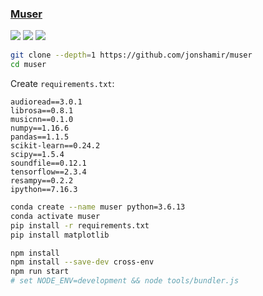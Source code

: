 ### [Muser](https://github.com/jonshamir/muser)

![](https://img.shields.io/github/license/jonshamir/muser) [![](https://img.shields.io/github/last-commit/scillidan/muser/master?label=last%20commit%20(fork))](https://github.com/scillidan/muser) ![](https://img.shields.io/badge/GitHub%20Pages-121013?logo=github&logoColor=white)

```sh
git clone --depth=1 https://github.com/jonshamir/muser
cd muser
```

Create `requirements.txt`:

```
audioread==3.0.1
librosa==0.8.1
musicnn==0.1.0
numpy==1.16.6
pandas==1.1.5
scikit-learn==0.24.2
scipy==1.5.4
soundfile==0.12.1
tensorflow==2.3.4
resampy==0.2.2
ipython==7.16.3
```

```sh
conda create --name muser python=3.6.13
conda activate muser
pip install -r requirements.txt
pip install matplotlib
```

```sh
npm install
npm install --save-dev cross-env
npm run start
# set NODE_ENV=development && node tools/bundler.js
```

[^1]: [Instruction how to install the package to solve dependency issues](https://github.com/jordipons/musicnn/issues/28)
[^2]: [Install TensorFlow with pip](https://www.tensorflow.org/install/pip)
[^3]: [Python pip 清华安装源被封禁下载](https://rewrz.com/archive/tsinghua-pip-source-blocked-requests)